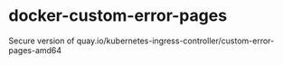 # docker-custom-error-pages
Secure version of quay.io/kubernetes-ingress-controller/custom-error-pages-amd64
